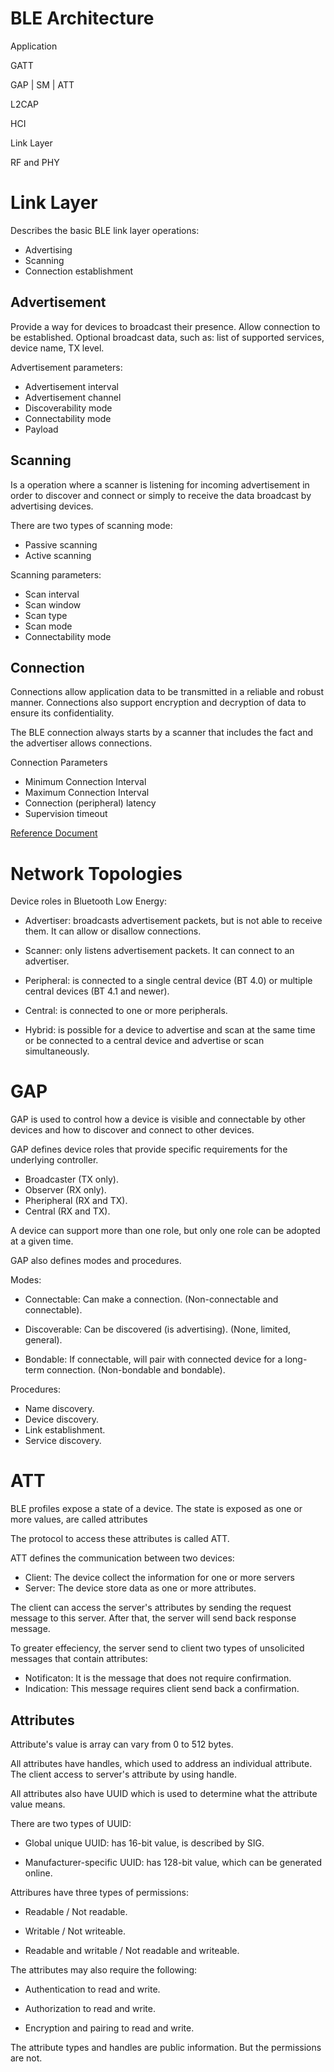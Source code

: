 # BLE Architecture

Application

GATT

GAP | SM | ATT

L2CAP

HCI

Link Layer

RF and PHY

# Link Layer

Describes the basic BLE link layer operations:

- Advertising
- Scanning
- Connection establishment

## Advertisement

Provide a way for devices to broadcast their presence.
Allow connection to be established.
Optional broadcast data, such as: list of supported services, device name, TX level.

Advertisement parameters:

- Advertisement interval
- Advertisement channel
- Discoverability mode
- Connectability mode
- Payload

## Scanning

Is a operation where a scanner is listening for incoming advertisement in order to discover and connect or simply to receive the data broadcast by advertising devices.

There are two types of scanning mode:

- Passive scanning
- Active scanning

Scanning parameters:

- Scan interval
- Scan window
- Scan type
- Scan mode
- Connectability mode

## Connection

Connections allow application data to be transmitted in a reliable and robust manner.
Connections also support encryption and decryption of data to ensure its confidentiality.

The BLE connection always starts by a scanner that includes the fact and the advertiser allows connections.

Connection Parameters

- Minimum Connection Interval
- Maximum Connection Interval
- Connection (peripheral) latency
- Supervision timeout

[Reference Document](https://www.silabs.com/documents/public/user-guides/ug103-14-fundamentals-ble.pdf)

# Network Topologies

Device roles in Bluetooth Low Energy:

- Advertiser: broadcasts advertisement packets, but is not able to receive them. It can allow or disallow connections.

- Scanner: only listens advertisement packets. It can connect to an advertiser. 

- Peripheral: is connected to a single central device (BT 4.0) or multiple central devices (BT 4.1 and newer).

- Central: is connected to one or more peripherals. 

- Hybrid: is possible for a device to advertise and scan at the same time or be connected to a central device and advertise or scan simultaneously. 

# GAP 

GAP is used to control how a device is visible and connectable by other devices and how to discover and connect to other devices.

GAP defines device roles that provide specific requirements for the underlying controller.

- Broadcaster (TX only).
- Observer (RX only).
- Pheripheral (RX and TX).
- Central (RX and TX).

A device can support more than one role, but only one role can be adopted at a given time.

GAP also defines modes and procedures.

Modes:

- Connectable: Can make a connection. (Non-connectable and connectable).

- Discoverable: Can be discovered (is advertising). (None, limited, general).

- Bondable: If connectable, will pair with connected device for a long-term connection. (Non-bondable and bondable).

Procedures:

- Name discovery.
- Device discovery.
- Link establishment.
- Service discovery.

# ATT

BLE profiles expose a state of a device. The state is exposed as one or more values, are called attributes

The protocol to access these attributes is called ATT.

ATT defines the communication between two devices: 

- Client: The device collect the information for one or more servers
- Server: The device store data as one or more attributes.

The client can access the server's attributes by sending the request message to this server. After that, the server will send back response message.

To greater effeciency, the server send to client two types of unsolicited messages that contain attributes:

- Notificaton: It is the message that does not require confirmation.
- Indication: This message requires client send back a confirmation.

## Attributes 

Attribute's value is array can vary from 0 to 512 bytes. 

All attributes have handles, which used to address an individual attribute. The client access to server's attribute by using handle. 

All attributes also have UUID which is used to determine what the attribute value means.

There are two types of UUID:

- Global unique UUID: has 16-bit value, is described by SIG.

- Manufacturer-specific UUID: has 128-bit value, which can be generated online.

Attribures have three types of permissions:

- Readable / Not readable.

- Writable / Not writeable.

- Readable and writable / Not readable and writeable.

The attributes may also require the following:

- Authentication to read and write.

- Authorization to read and write.

- Encryption and pairing to read and write. 

The attribute types and handles are public information. But the permissions are not.




